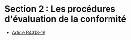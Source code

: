 # Section 2 :  Les procédures d'évaluation de la conformité

* [Article R4313-19](./LEGIARTI000019761244.md)
